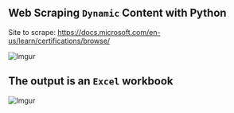 ## Web Scraping `Dynamic` Content with Python

Site to scrape: https://docs.microsoft.com/en-us/learn/certifications/browse/

![Imgur](https://imgur.com/PHDG6FM.jpg)

## The output is an `Excel` workbook
![Imgur](https://imgur.com/c6waxog.jpg)
